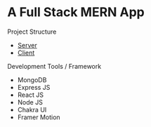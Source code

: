 # A Full Stack MERN App

Project Structure

- <a href="https://github.com/dev4ult/try-MERN/tree/main/server">Server</a>
- <a href="https://github.com/dev4ult/try-MERN/tree/main/client">Client</a>

Development Tools / Framework

- MongoDB
- Express JS
- React JS
- Node JS
- Chakra UI
- Framer Motion
